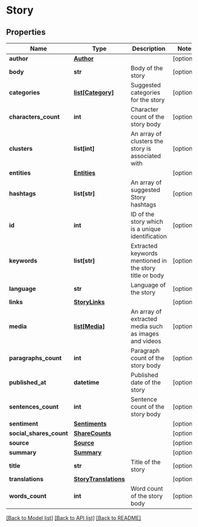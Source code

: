 # Story

## Properties
Name | Type | Description | Notes
------------ | ------------- | ------------- | -------------
**author** | [**Author**](Author.md) |  | [optional] 
**body** | **str** | Body of the story | [optional] 
**categories** | [**list[Category]**](Category.md) | Suggested categories for the story | [optional] 
**characters_count** | **int** | Character count of the story body | [optional] 
**clusters** | **list[int]** | An array of clusters the story is associated with | [optional] 
**entities** | [**Entities**](Entities.md) |  | [optional] 
**hashtags** | **list[str]** | An array of suggested Story hashtags | [optional] 
**id** | **int** | ID of the story which is a unique identification | [optional] 
**keywords** | **list[str]** | Extracted keywords mentioned in the story title or body | [optional] 
**language** | **str** | Language of the story | [optional] 
**links** | [**StoryLinks**](StoryLinks.md) |  | [optional] 
**media** | [**list[Media]**](Media.md) | An array of extracted media such as images and videos | [optional] 
**paragraphs_count** | **int** | Paragraph count of the story body | [optional] 
**published_at** | **datetime** | Published date of the story | [optional] 
**sentences_count** | **int** | Sentence count of the story body | [optional] 
**sentiment** | [**Sentiments**](Sentiments.md) |  | [optional] 
**social_shares_count** | [**ShareCounts**](ShareCounts.md) |  | [optional] 
**source** | [**Source**](Source.md) |  | [optional] 
**summary** | [**Summary**](Summary.md) |  | [optional] 
**title** | **str** | Title of the story | [optional] 
**translations** | [**StoryTranslations**](StoryTranslations.md) |  | [optional] 
**words_count** | **int** | Word count of the story body | [optional] 

[[Back to Model list]](../README.md#documentation-for-models) [[Back to API list]](../README.md#documentation-for-api-endpoints) [[Back to README]](../README.md)


